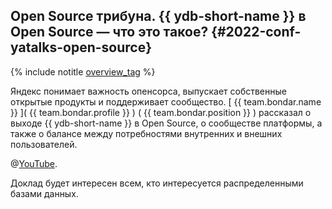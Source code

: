 ## Open Source трибуна. {{ ydb-short-name }} в Open Source — что это такое? {#2022-conf-yatalks-open-source}

{% include notitle [overview_tag](../../tags.md#overview) %}

Яндекс понимает важность опенсорса, выпускает собственные открытые продукты и поддерживает сообщество. [ {{ team.bondar.name }} ]( {{ team.bondar.profile }} ) ( {{ team.bondar.position }} ) рассказал о выходе {{ ydb-short-name }} в Open Source, о сообществе платформы, а также о балансе между потребностями внутренних и внешних пользователей.

@[YouTube](https://www.youtube.com/watch?v=s238or35z48).

Доклад будет интересен всем, кто интересуется распределенными базами данных.